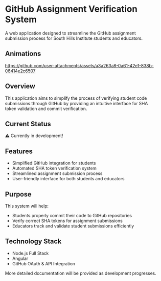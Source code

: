 # GitHub Assignment Verification System

A web application designed to streamline the GitHub assignment submission process for South Hills Institute students and educators.

## Animations

https://github.com/user-attachments/assets/a3a263a8-0a61-42e1-838b-06414e2c6507

## Overview

This application aims to simplify the process of verifying student code submissions through GitHub by providing an intuitive interface for SHA token validation and commit verification.

## Current Status

⚠️ Currently in development!

## Features

- Simplified GitHub integration for students
- Automated SHA token verification system
- Streamlined assignment submission process
- User-friendly interface for both students and educators

## Purpose

This system will help:

- Students properly commit their code to GitHub repositories
- Verify correct SHA tokens for assignment submissions
- Educators track and validate student submissions efficiently

## Technology Stack

- Node.js Full Stack
- Angular
- GitHub OAuth & API Integration

More detailed documentation will be provided as development progresses.
